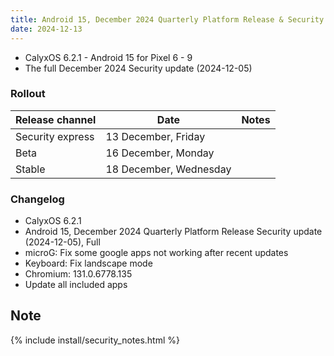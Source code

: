 ```yaml
---
title: Android 15, December 2024 Quarterly Platform Release & Security update
date: 2024-12-13
---
```


* CalyxOS 6.2.1 - Android 15 for Pixel 6 - 9
* The full December 2024 Security update (2024-12-05)

### Rollout

| Release channel  | Date   | Notes |
| ---------------- | ------ | ------ |
| Security express | 13 December, Friday | |
| Beta | 16 December, Monday | |
| Stable | 18 December, Wednesday | |

### Changelog
* CalyxOS 6.2.1
* Android 15, December 2024 Quarterly Platform Release Security update (2024-12-05), Full
* microG: Fix some google apps not working after recent updates
* Keyboard: Fix landscape mode
* Chromium: 131.0.6778.135
* Update all included apps

## Note

{% include install/security_notes.html %}
